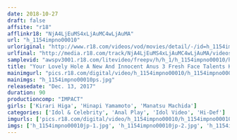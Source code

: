 ```yaml
---
date: 2018-10-27
draft: false
affsite: "r18"
afflinkr18: "NjA4LjEuMS4xLjAuMC4wLjAuMA"
url: "h_1154impno00010"
urloriginal: "http://www.r18.com/videos/vod/movies/detail/-/id=h_1154impno00010"
urlfinal: "http://media.r18.com/track/NjA4LjEuMS4xLjAuMC4wLjAuMA/videos/vod/movies/detail/-/id=h_1154impno00010"
samplevid: "awspv3001.r18.com/litevideo/freepv/h/h_1/h_1154impno00010/h_1154impno00010_dmb_w.mp4"
title: "Your Lovely Hole A New And Innocent Anus 3 Fresh Face Talents Kirari Higa Hinapi Yamamoto Manatsu Matsuda"
mainimgurl: "pics.r18.com/digital/video/h_1154impno00010/h_1154impno00010ps.jpg"
mainimgs: "h_1154impno00010ps.jpg"
releasedate: "Dec. 13, 2017"
duration: 90
productioncomp: "IMPACT"
girls: ['Kirari Higa', 'Hinapi Yamamoto', 'Manatsu Machida']
categories: ['Idol & Celebrity', 'Anal Play', 'Idol Video', 'Hi-Def']
imgurls: ['pics.r18.com/digital/video/h_1154impno00010/h_1154impno00010jp-1.jpg', 'pics.r18.com/digital/video/h_1154impno00010/h_1154impno00010jp-2.jpg', 'pics.r18.com/digital/video/h_1154impno00010/h_1154impno00010jp-3.jpg', 'pics.r18.com/digital/video/h_1154impno00010/h_1154impno00010jp-4.jpg', 'pics.r18.com/digital/video/h_1154impno00010/h_1154impno00010jp-5.jpg', 'pics.r18.com/digital/video/h_1154impno00010/h_1154impno00010jp-6.jpg', 'pics.r18.com/digital/video/h_1154impno00010/h_1154impno00010jp-7.jpg', 'pics.r18.com/digital/video/h_1154impno00010/h_1154impno00010jp-8.jpg', 'pics.r18.com/digital/video/h_1154impno00010/h_1154impno00010jp-9.jpg', 'pics.r18.com/digital/video/h_1154impno00010/h_1154impno00010jp-10.jpg', 'pics.r18.com/digital/video/h_1154impno00010/h_1154impno00010jp-11.jpg', 'pics.r18.com/digital/video/h_1154impno00010/h_1154impno00010jp-12.jpg', 'pics.r18.com/digital/video/h_1154impno00010/h_1154impno00010jp-13.jpg', 'pics.r18.com/digital/video/h_1154impno00010/h_1154impno00010jp-14.jpg', 'pics.r18.com/digital/video/h_1154impno00010/h_1154impno00010jp-15.jpg', 'pics.r18.com/digital/video/h_1154impno00010/h_1154impno00010jp-16.jpg', 'pics.r18.com/digital/video/h_1154impno00010/h_1154impno00010jp-17.jpg', 'pics.r18.com/digital/video/h_1154impno00010/h_1154impno00010jp-18.jpg', 'pics.r18.com/digital/video/h_1154impno00010/h_1154impno00010jp-19.jpg', 'pics.r18.com/digital/video/h_1154impno00010/h_1154impno00010jp-20.jpg']
imgs: ['h_1154impno00010jp-1.jpg', 'h_1154impno00010jp-2.jpg', 'h_1154impno00010jp-3.jpg', 'h_1154impno00010jp-4.jpg', 'h_1154impno00010jp-5.jpg', 'h_1154impno00010jp-6.jpg', 'h_1154impno00010jp-7.jpg', 'h_1154impno00010jp-8.jpg', 'h_1154impno00010jp-9.jpg', 'h_1154impno00010jp-10.jpg', 'h_1154impno00010jp-11.jpg', 'h_1154impno00010jp-12.jpg', 'h_1154impno00010jp-13.jpg', 'h_1154impno00010jp-14.jpg', 'h_1154impno00010jp-15.jpg', 'h_1154impno00010jp-16.jpg', 'h_1154impno00010jp-17.jpg', 'h_1154impno00010jp-18.jpg', 'h_1154impno00010jp-19.jpg', 'h_1154impno00010jp-20.jpg']
---
```

